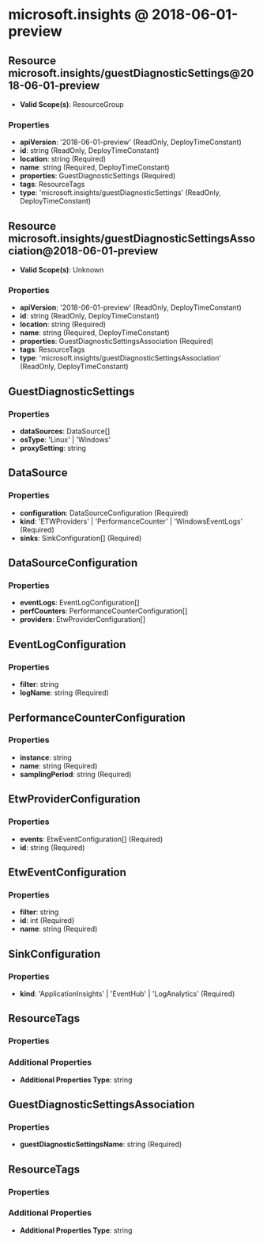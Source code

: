 # microsoft.insights @ 2018-06-01-preview

## Resource microsoft.insights/guestDiagnosticSettings@2018-06-01-preview
* **Valid Scope(s)**: ResourceGroup
### Properties
* **apiVersion**: '2018-06-01-preview' (ReadOnly, DeployTimeConstant)
* **id**: string (ReadOnly, DeployTimeConstant)
* **location**: string (Required)
* **name**: string (Required, DeployTimeConstant)
* **properties**: GuestDiagnosticSettings (Required)
* **tags**: ResourceTags
* **type**: 'microsoft.insights/guestDiagnosticSettings' (ReadOnly, DeployTimeConstant)

## Resource microsoft.insights/guestDiagnosticSettingsAssociation@2018-06-01-preview
* **Valid Scope(s)**: Unknown
### Properties
* **apiVersion**: '2018-06-01-preview' (ReadOnly, DeployTimeConstant)
* **id**: string (ReadOnly, DeployTimeConstant)
* **location**: string (Required)
* **name**: string (Required, DeployTimeConstant)
* **properties**: GuestDiagnosticSettingsAssociation (Required)
* **tags**: ResourceTags
* **type**: 'microsoft.insights/guestDiagnosticSettingsAssociation' (ReadOnly, DeployTimeConstant)

## GuestDiagnosticSettings
### Properties
* **dataSources**: DataSource[]
* **osType**: 'Linux' | 'Windows'
* **proxySetting**: string

## DataSource
### Properties
* **configuration**: DataSourceConfiguration (Required)
* **kind**: 'ETWProviders' | 'PerformanceCounter' | 'WindowsEventLogs' (Required)
* **sinks**: SinkConfiguration[] (Required)

## DataSourceConfiguration
### Properties
* **eventLogs**: EventLogConfiguration[]
* **perfCounters**: PerformanceCounterConfiguration[]
* **providers**: EtwProviderConfiguration[]

## EventLogConfiguration
### Properties
* **filter**: string
* **logName**: string (Required)

## PerformanceCounterConfiguration
### Properties
* **instance**: string
* **name**: string (Required)
* **samplingPeriod**: string (Required)

## EtwProviderConfiguration
### Properties
* **events**: EtwEventConfiguration[] (Required)
* **id**: string (Required)

## EtwEventConfiguration
### Properties
* **filter**: string
* **id**: int (Required)
* **name**: string (Required)

## SinkConfiguration
### Properties
* **kind**: 'ApplicationInsights' | 'EventHub' | 'LogAnalytics' (Required)

## ResourceTags
### Properties
### Additional Properties
* **Additional Properties Type**: string

## GuestDiagnosticSettingsAssociation
### Properties
* **guestDiagnosticSettingsName**: string (Required)

## ResourceTags
### Properties
### Additional Properties
* **Additional Properties Type**: string


